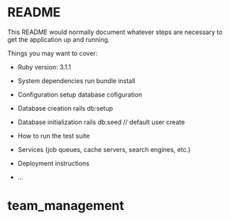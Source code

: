 # README

This README would normally document whatever steps are necessary to get the
application up and running.

Things you may want to cover:

* Ruby version: 3.1.1

* System dependencies
   run bundle install
  
* Configuration
   setup database cofiguration
  
* Database creation
  rails db:setup

* Database initialization
  rails db:seed // default user create
* How to run the test suite

* Services (job queues, cache servers, search engines, etc.)

* Deployment instructions

* ...
# team_management
